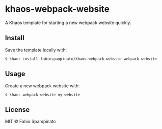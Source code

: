 # khaos-webpack-website

A Khaos template for starting a new webpack website quickly.

## Install

Save the template locally with:

```
$ khaos install fabiospampinato/khaos-webpack-website webpack-website
```

## Usage

Create a new webpack website with:

```
$ khaos webpack-website my-website
```

## License

MIT © Fabio Spampinato
